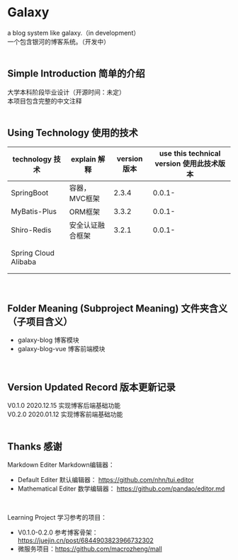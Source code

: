 # Galaxy
a blog system like galaxy.（in development）<br>
一个包含银河的博客系统。（开发中）<br>
<br>

## Simple Introduction 简单的介绍
大学本科阶段毕业设计（开源时间：未定）<br>
本项目包含完整的中文注释<br>
<br>

## Using Technology 使用的技术
<table>
    <thead>
        <tr>
            <th>technology 技术</th>
            <th>explain 解释</th>
            <th>version 版本</th>
            <th>use this technical version 使用此技术版本</th>
        </tr>
    </thead>
    <tbody>
        <tr>
            <td>SpringBoot</td>
            <td>容器，MVC框架</td>
            <td>2.3.4</td>
            <td>0.0.1-</td>
        </tr>
        <tr>
            <td>MyBatis-Plus</td>
            <td>ORM框架</td>
            <td>3.3.2</td>
            <td>0.0.1-</td>
        </tr>
        <tr>
            <td>Shiro-Redis</td>
            <td>安全认证融合框架</td>
            <td>3.2.1</td>
            <td>0.0.1-</td>
        </tr>
        <tr>
            <td></td>
            <td></td>
            <td></td>
            <td></td>
        </tr>
        <tr>
            <td></td>
            <td></td>
            <td></td>
            <td></td>
        </tr>
        <tr>
            <td>Spring Cloud Alibaba</td>
            <td></td>
            <td></td>
            <td></td>
        </tr>
        <tr>
            <td></td>
            <td></td>
            <td></td>
            <td></td>
        </tr>
        <tr>
            <td></td>
            <td></td>
            <td></td>
            <td></td>
        </tr>
    </tbody>
</table>
<br>

## Folder Meaning (Subproject Meaning) 文件夹含义（子项目含义）
- galaxy-blog 博客模块
- galaxy-blog-vue 博客前端模块
<br>

## Version Updated Record 版本更新记录
V0.1.0 2020.12.15 实现博客后端基础功能<br>
V0.2.0 2020.01.12 实现博客前端基础功能<br>
<br>

## Thanks 感谢
Markdown Editer Markdown编辑器： <br>
- Default Editer 默认编辑器： https://github.com/nhn/tui.editor <br>
- Mathematical Editer 数学编辑器： https://github.com/pandao/editor.md <br>
<br>

Learning Project 学习参考的项目： <br>
- V0.1.0-0.2.0 参考博客骨架：https://juejin.cn/post/6844903823966732302
- 微服务项目：https://github.com/macrozheng/mall